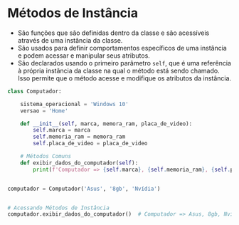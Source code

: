 # Métodos de Instância


- São funções que são definidas dentro da classe e são acessíveis através de uma instância da classe.
- São usados para definir comportamentos específicos de uma instância e podem acessar e manipular seus atributos.
- São declarados usando o primeiro parâmetro ``self``, que é uma referência à própria instância da classe na qual o método está sendo chamado. Isso permite que o método acesse e modifique os atributos da instância.


````python
class Computador:

    sistema_operacional = 'Windows 10'
    versao = 'Home'

    def __init__(self, marca, memora_ram, placa_de_video):
        self.marca = marca
        self.memoria_ram = memora_ram
        self.placa_de_video = placa_de_video

    # Métodos Comuns
    def exibir_dados_do_computador(self):
        print(f'Computador => {self.marca}, {self.memoria_ram}, {self.placa_de_video}')


computador = Computador('Asus', '8gb', 'Nvídia')


# Acessando Métodos de Instância
computador.exibir_dados_do_computador()  # Computador => Asus, 8gb, Nvídia
````